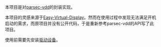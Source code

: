 本项目是对[parsec-vdd](https://github.com/nomi-san/parsec-vdd)的封装实现。

本项目的灵感来源于[Easy-Virtual-Display](https://github.com/KtzeAbyss/Easy-Virtual-Display)。然而在使用过程中发现无法满足开机启动的需求，而原项目并没有公开代码，于是重新参考parsec-vdd的API写了此项目。

使用前需要先安装[驱动设备](https://builds.parsec.app/vdd/parsec-vdd-0.45.0.0.exe)。